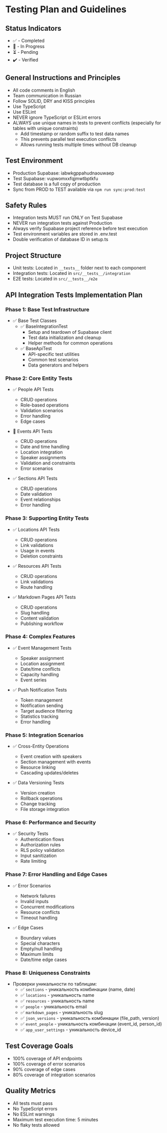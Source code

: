 # Testing Plan and Guidelines

## Status Indicators
- ✅ - Completed
- 🚧 - In Progress
- ⏳ - Pending
- ✔️ - Verified

## General Instructions and Principles
- All code comments in English
- Team communication in Russian
- Follow SOLID, DRY and KISS principles
- Use TypeScript
- Use ESLint
- NEVER ignore TypeScript or ESLint errors
- ALWAYS use unique names in tests to prevent conflicts (especially for tables with unique constraints)
  - Add timestamp or random suffix to test data names
  - This prevents parallel test execution conflicts
  - Allows running tests multiple times without DB cleanup

## Test Environment
- Production Supabase: iabwkgppahudnaouwaep
- Test Supabase: vupwomxxfqjmwtbptkfu
- Test database is a full copy of production
- Sync from PROD to TEST available via `npm run sync:prod:test`

## Safety Rules
- Integration tests MUST run ONLY on Test Supabase
- NEVER run integration tests against Production
- Always verify Supabase project reference before test execution
- Test environment variables are stored in .env.test
- Double verification of database ID in setup.ts

## Project Structure
- Unit tests: Located in `__tests__` folder next to each component
- Integration tests: Located in `src/__tests__/integration`
- E2E tests: Located in `src/__tests__/e2e`

## API Integration Tests Implementation Plan

### Phase 1: Base Test Infrastructure
- ✅ Base Test Classes
  - ✅ BaseIntegrationTest
    - Setup and teardown of Supabase client
    - Test data initialization and cleanup
    - Helper methods for common operations
  - ✅ BaseApiTest
    - API-specific test utilities
    - Common test scenarios
    - Data generators and helpers

### Phase 2: Core Entity Tests
- ✅ People API Tests
  - CRUD operations
  - Role-based operations
  - Validation scenarios
  - Error handling
  - Edge cases

- 🚧 Events API Tests
  - CRUD operations
  - Date and time handling
  - Location integration
  - Speaker assignments
  - Validation and constraints
  - Error scenarios

- ✅ Sections API Tests
  - CRUD operations
  - Date validation
  - Event relationships
  - Error handling

### Phase 3: Supporting Entity Tests
- ✅ Locations API Tests
  - CRUD operations
  - Link validations
  - Usage in events
  - Deletion constraints

- ✅ Resources API Tests
  - CRUD operations
  - Link validations
  - Route handling

- ✅ Markdown Pages API Tests
  - CRUD operations
  - Slug handling
  - Content validation
  - Publishing workflow

### Phase 4: Complex Features
- ✅ Event Management Tests
  - Speaker assignment
  - Location assignment
  - Date/time conflicts
  - Capacity handling
  - Event series

- ✅ Push Notification Tests
  - Token management
  - Notification sending
  - Target audience filtering
  - Statistics tracking
  - Error handling

### Phase 5: Integration Scenarios
- ✅ Cross-Entity Operations
  - Event creation with speakers
  - Section management with events
  - Resource linking
  - Cascading updates/deletes

- ✅ Data Versioning Tests
  - Version creation
  - Rollback operations
  - Change tracking
  - File storage integration

### Phase 6: Performance and Security
- ✅ Security Tests
  - Authentication flows
  - Authorization rules
  - RLS policy validation
  - Input sanitization
  - Rate limiting

### Phase 7: Error Handling and Edge Cases
- ✅ Error Scenarios
  - Network failures
  - Invalid inputs
  - Concurrent modifications
  - Resource conflicts
  - Timeout handling

- ✅ Edge Cases
  - Boundary values
  - Special characters
  - Empty/null handling
  - Maximum limits
  - Date/time edge cases

### Phase 8: Uniqueness Constraints
- Проверки уникальности по таблицам:
  - ✅ `sections` - уникальность комбинации (name, date)
  - ✅ `locations` - уникальность name
  - ✅ `resources` - уникальность name
  - ✅ `people` - уникальность email
  - ✅ `markdown_pages` - уникальность slug
  - ✅ `json_versions` - уникальность комбинации (file_path, version)
  - ✅ `event_people` - уникальность комбинации (event_id, person_id)
  - ✅ `app_user_settings` - уникальность device_id

## Test Coverage Goals
- 100% coverage of API endpoints
- 100% coverage of error scenarios
- 90% coverage of edge cases
- 80% coverage of integration scenarios

## Quality Metrics
- All tests must pass
- No TypeScript errors
- No ESLint warnings
- Maximum test execution time: 5 minutes
- No flaky tests allowed